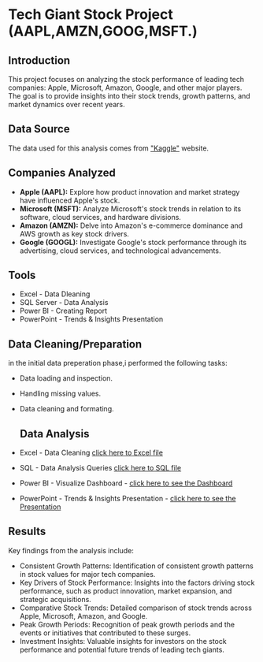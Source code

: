 # Tech Giant Stock Project (AAPL,AMZN,GOOG,MSFT.)

## Introduction
This project focuses on analyzing the stock performance of leading tech companies: Apple, Microsoft, Amazon, Google, and other major players. The goal is to provide insights into their stock trends, growth patterns, and market dynamics over recent years.

## Data Source
The data used for this analysis comes from ["Kaggle"](https://www.kaggle.com/datasets/beeru999/amazon-microsoft-apple-google-stocks-data?select=AMZN_data.csv) website.

## Companies Analyzed
- **Apple (AAPL):** Explore how product innovation and market strategy have influenced Apple's stock.
- **Microsoft (MSFT):** Analyze Microsoft's stock trends in relation to its software, cloud services, and hardware divisions.
- **Amazon (AMZN):** Delve into Amazon's e-commerce dominance and AWS growth as key stock drivers.
- **Google (GOOGL):** Investigate Google's stock performance through its advertising, cloud services, and technological advancements.

## Tools
- Excel - Data Dleaning
- SQL Server - Data Analysis
- Power BI  - Creating Report
- PowerPoint - Trends & Insights Presentation


## Data Cleaning/Preparation
 in the initial data preperation phase,i performed the following tasks:
- Data loading and inspection.
- Handling missing values.
- Data cleaning and formating.
 

  ## Data Analysis 
- Excel - Data Cleaning [click here to Excel file](https://github.com/shonlugassy/Tech-Giant-Stock-Project/blob/main/Tech%20Giants%20Stock%20Data%20project/TechGiants_TBLS.xlsx)
- SQL - Data Analysis Queries [click here to SQL file](https://github.com/shonlugassy/Tech-Giant-Stock-Project/blob/main/Tech%20Giants%20Stock%20Data%20project/TechGiantsQuerysAnalysis.sql)
- Power BI - Visualize Dashboard - [click here to see the Dashboard](https://github.com/shonlugassy/Tech-Giant-Stock-Project/blob/main/Tech%20Giants%20Stock%20Data%20project/Tech%20Giants%20Stock%20KPI.pbix)
- PowerPoint - Trends & Insights Presentation - [click here to see the Presentation](https://github.com/shonlugassy/Tech-Giant-Stock-Project/blob/main/Tech%20Giants%20Stock%20Data%20project/Tech%20Giants%20Stock.pptx)


## Results
Key findings from the analysis include:
- Consistent Growth Patterns: Identification of consistent growth patterns in stock values for major tech companies.
- Key Drivers of Stock Performance: Insights into the factors driving stock performance, such as product innovation, market expansion, and strategic acquisitions.
- Comparative Stock Trends: Detailed comparison of stock trends across Apple, Microsoft, Amazon, and Google.
- Peak Growth Periods: Recognition of peak growth periods and the events or initiatives that contributed to these surges.
- Investment Insights: Valuable insights for investors on the stock performance and potential future trends of leading tech giants.



